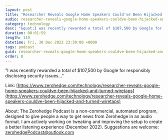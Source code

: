 ```yaml
---
layout: post
title: "Researcher Reveals Google Home Speakers Could've Been Hijacked And Turned Into Wiretaps"
audio: researcher-reveals-google-home-speakers-couldve-been-hijacked-and-turned-wiretaps-9
category: technology
desc: "&quot;I was recently rewarded a total of $107,500 by Google for responsibly disclosing security issues...&quot; "
duration: 00:01:59
length: 119
datetime: Fri, 30 Dec 2022 23:30:00 +0000
tags: podcast
guid: researcher-reveals-google-home-speakers-couldve-been-hijacked-and-turned-wiretaps-0
order: 0
---
```

&quot;I was recently rewarded a total of $107,500 by Google for responsibly disclosing security issues...&quot; 

Link: [https://www.zerohedge.com/technology/researcher-reveals-google-home-speakers-couldve-been-hijacked-and-turned-wiretaps](https://www.zerohedge.com/technology/researcher-reveals-google-home-speakers-couldve-been-hijacked-and-turned-wiretaps)

About: The Zerohedge Podcast is a non-commercial, automated program, designed to give people a way to get news from Zerohedge in an audio format.  I am actively working on tweaking and improving the setup to create a better listening experience (December 2022).  Suggestions are welcome: [zerohedgePodcast@outlook.com](mailto:zerohedgePodcast@outlook.com)